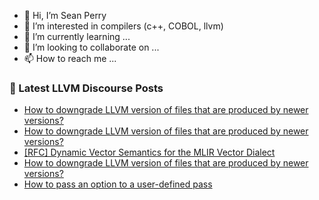 - 👋 Hi, I’m Sean Perry
- 👀 I’m interested in compilers (c++, COBOL, llvm)
- 🌱 I’m currently learning ...
- 💞️ I’m looking to collaborate on ...
- 📫 How to reach me ...

<!---
s66perry/s66perry is a ✨ special ✨ repository because its `README.md` (this file) appears on your GitHub profile.
You can click the Preview link to take a look at your changes.
--->
### 📕 Latest LLVM Discourse Posts

<!-- DISCOURSE-LLVM:START -->
- [How to downgrade LLVM version of files that are produced by newer versions?](https://discourse.llvm.org/t/how-to-downgrade-llvm-version-of-files-that-are-produced-by-newer-versions/75703#post_3)
- [How to downgrade LLVM version of files that are produced by newer versions?](https://discourse.llvm.org/t/how-to-downgrade-llvm-version-of-files-that-are-produced-by-newer-versions/75703#post_2)
- [[RFC] Dynamic Vector Semantics for the MLIR Vector Dialect](https://discourse.llvm.org/t/rfc-dynamic-vector-semantics-for-the-mlir-vector-dialect/75704#post_1)
- [How to downgrade LLVM version of files that are produced by newer versions?](https://discourse.llvm.org/t/how-to-downgrade-llvm-version-of-files-that-are-produced-by-newer-versions/75703#post_1)
- [How to pass an option to a user-defined pass](https://discourse.llvm.org/t/how-to-pass-an-option-to-a-user-defined-pass/75701#post_1)
<!-- DISCOURSE-LLVM:END -->

